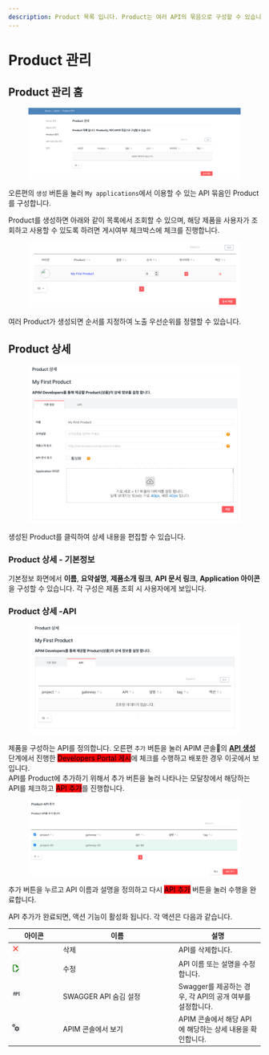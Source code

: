 ```yaml
---
description: Product 목록 입니다. Product는 여러 API의 묶음으로 구성할 수 있습니다.
---
```


# Product 관리

## Product 관리 홈

<figure><img src="../../.gitbook/assets/image (57).png" alt=""><figcaption></figcaption></figure>

오른편의 `생성` 버튼을 눌러 `My applications`에서 이용할 수 있는 API 묶음인 Product를 구성합니다.

Product를 생성하면 아래와 같이 목록에서 조회할 수 있으며, 해당 제품을 사용자가 조회하고 사용할 수 있도록 하려면 게시여부 체크박스에 체크를 진행합니다.\
&#x20;

<figure><img src="../../.gitbook/assets/image (58).png" alt=""><figcaption></figcaption></figure>

여러 Product가 생성되면 순서를 지정하여 노출 우선순위를 정렬할 수 있습니다.

## Product 상세

<figure><img src="../../.gitbook/assets/image (59).png" alt=""><figcaption></figcaption></figure>

생성된 Product를 클릭하여 상세 내용을 편집할 수 있습니다.

### Product 상세 - 기본정보

기본정보 화면에서 **이름**, **요약설명**, **제품소개 링크**, **API 문서 링크**, **Application 아이콘**을 구성할 수 있습니다. 각 구성은 제품 조회 시 사용자에게 보입니다.

### Product 상세 -API

<figure><img src="../../.gitbook/assets/image (60).png" alt=""><figcaption></figcaption></figure>

제품을 구성하는 API를 정의합니다. 오른편 `추가` 버튼을 눌러 APIM 콘솔의 [**API 생성**](../../apim-1/api/api.md) 단계에서 진행한 <mark style="background-color:red;">Developers Portal 게시</mark>에 체크를 수행하고 배포한 경우 이곳에서 보입니다.\
API를 Product에 추가하기 위해서 추가 버튼을 눌러 나타나는 모달창에서 해당하는 API를 체크하고 <mark style="background-color:red;">API 추가</mark>를 진행합니다.

<figure><img src="../../.gitbook/assets/image (61).png" alt=""><figcaption></figcaption></figure>

추가 버튼을 누르고 API 이름과 설명을 정의하고 다시 <mark style="background-color:red;">API 추가</mark> 버튼을 눌러 수행을 완료합니다.

API 추가가 완료되면, 액션 기능이 활성화 됩니다. 각 액션은 다음과 같습니다.

<table><thead><tr><th width="88">아이콘</th><th width="217">이름</th><th>설명</th></tr></thead><tbody><tr><td><img src="../../.gitbook/assets/image (67).png" alt="" data-size="original"></td><td>삭제</td><td>API를 삭제합니다.</td></tr><tr><td><img src="../../.gitbook/assets/image (64).png" alt="" data-size="original"></td><td>수정</td><td>API 이름 또는 설명을 수정합니다.</td></tr><tr><td><img src="../../.gitbook/assets/image (65).png" alt="" data-size="original"></td><td>SWAGGER API 숨김 설정</td><td>Swagger를 제공하는 경우, 각 API의 공개 여부를 설정합니다.</td></tr><tr><td><img src="../../.gitbook/assets/image (66).png" alt="" data-size="original"></td><td>APIM 콘솔에서 보기</td><td>APIM 콘솔에서 해당 API에 해당하는 상세 내용을 확인합니다.</td></tr></tbody></table>

